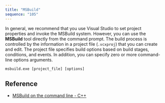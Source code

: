 ```yaml
---
title: "MSBuild"
sequence: "105"
---
```


In general, we recommend that you use Visual Studio to set project properties and invoke the MSBuild system.
However, you can use the **MSBuild** tool directly from the command prompt.
The build process is controlled by the information in a project file (`.vcxproj`) that you can create and edit.
The project file specifies build options based on build stages, conditions, and events.
In addition, you can specify zero or more command-line options arguments.

```text
msbuild.exe [project_file] [options]
```

## Reference

- [MSBuild on the command line - C++](https://learn.microsoft.com/en-us/cpp/build/msbuild-visual-cpp?view=msvc-170)

